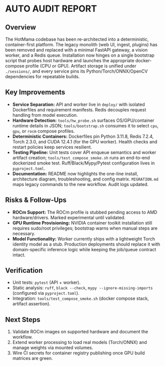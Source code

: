 # AUTO AUDIT REPORT

## Overview
The HotMama codebase has been re-architected into a deterministic, container-first platform. The legacy monolith (web UI, ingest, plugins) has been removed and replaced with a minimal FastAPI gateway, a vision worker, and a Redis queue. Installation now hinges on a single bootstrap script that probes host hardware and launches the appropriate docker-compose profile (CPU or GPU). Artifact storage is unified under `./sessions/`, and every service pins its Python/Torch/ONNX/OpenCV dependencies for repeatable builds.

## Key Improvements
- **Service Separation:** API and worker live in `deploy/` with isolated Dockerfiles and requirement manifests. Redis decouples request handling from model execution.
- **Hardware Detection:** `tools/hw_probe.sh` surfaces OS/GPU/container runtime details in JSON; `tools/bootstrap.sh` consumes it to select `cpu`, `gpu`, or `rocm` compose profiles.
- **Deterministic Containers:** Dockerfiles pin Python 3.11.8, Redis 7.2.4, Torch 2.3.0, and CUDA 12.4.1 (for the GPU worker). Health checks and restart policies keep services resilient.
- **Testing Pipeline:** Unit tests cover API enqueue semantics and worker artifact creation; `tools/test_compose_smoke.sh` runs an end-to-end dockerized smoke test. Ruff/Black/Mypy/Pytest configuration lives in `pyproject.toml`.
- **Documentation:** README now highlights the one-line install, architecture diagram, troubleshooting, and config matrix. `MIGRATION.md` maps legacy commands to the new workflow. Audit logs updated.

## Risks & Follow-Ups
- **ROCm Support:** The ROCm profile is stubbed pending access to AMD hardware/drivers. Marked experimental until validated.
- **GPU Runtime Provisioning:** NVIDIA container toolkit installation still requires sudo/root privileges; bootstrap warns when manual steps are necessary.
- **Model Functionality:** Worker currently ships with a lightweight Torch identity model as a stub. Production deployments should replace it with domain-specific inference logic while keeping the job/queue contract intact.

## Verification
- Unit tests: `pytest` (API + worker).
- Static analysis: `ruff`, `black --check`, `mypy --ignore-missing-imports` (configured via `pyproject.toml`).
- Integration: `tools/test_compose_smoke.sh` (docker compose stack, artifact assertion).

## Next Steps
1. Validate ROCm images on supported hardware and document the workflow.
2. Extend worker processing to load real models (Torch/ONNX) and manage weights via mounted volumes.
3. Wire CI secrets for container registry publishing once GPU build matrices are green.
